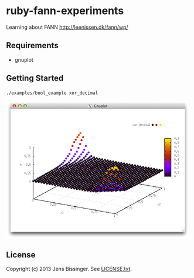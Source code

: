 # ruby-fann-experiments

Learning about FANN http://leenissen.dk/fann/wp/

## Requirements

* gnuplot

## Getting Started

`./examples/bool_example xor_decimal`

![xor.png](xor.png)

## License

Copyright (c) 2013 Jens Bissinger. See [LICENSE.txt](LICENSE.txt).
